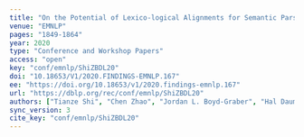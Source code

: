 ```yaml
---
title: "On the Potential of Lexico-logical Alignments for Semantic Parsing to SQL Queries."
venue: "EMNLP"
pages: "1849-1864"
year: 2020
type: "Conference and Workshop Papers"
access: "open"
key: "conf/emnlp/ShiZBDL20"
doi: "10.18653/V1/2020.FINDINGS-EMNLP.167"
ee: "https://doi.org/10.18653/v1/2020.findings-emnlp.167"
url: "https://dblp.org/rec/conf/emnlp/ShiZBDL20"
authors: ["Tianze Shi", "Chen Zhao", "Jordan L. Boyd-Graber", "Hal Daum\u00e9 III", "Lillian Lee"]
sync_version: 3
cite_key: "conf/emnlp/ShiZBDL20"
---
```


